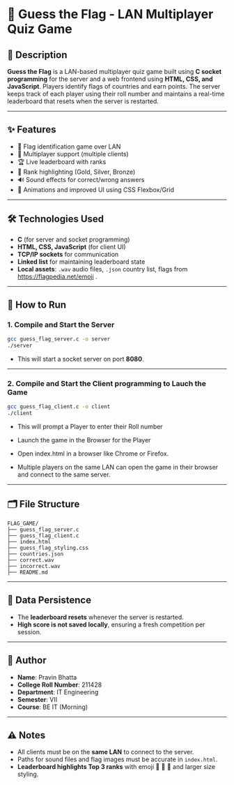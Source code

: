 
# 🎌 Guess the Flag - LAN Multiplayer Quiz Game

## 📖 Description

**Guess the Flag** is a LAN-based multiplayer quiz game built using **C socket programming** for the server and a web frontend using **HTML, CSS, and JavaScript**. 
Players identify flags of countries and earn points.
The server keeps track of each player using their roll number and maintains a real-time leaderboard that resets when the server is restarted.

---

## ✨ Features

- 🧠 Flag identification game over LAN
- 👥 Multiplayer support (multiple clients)
- 🏆 Live leaderboard with ranks
- 🥇 Rank highlighting (Gold, Silver, Bronze)
- 🔊 Sound effects for correct/wrong answers
- 🎨 Animations and improved UI using CSS Flexbox/Grid

---

## 🛠 Technologies Used

- **C** (for server and socket programming)
- **HTML, CSS, JavaScript** (for client UI)
- **TCP/IP sockets** for communication
- **Linked list** for maintaining leaderboard state
- **Local assets**: `.wav` audio files, `.json` country list, flags from https://flagpedia.net/emoji .

---

## 🚀 How to Run

### 1. Compile and Start the Server

```bash
gcc guess_flag_server.c -o server
./server
```
- This will start a socket server on port **8080**.

---

### 2. Compile and Start the Client programming to Lauch the Game

```bash
gcc guess_flag_client.c -o client
./client
```
- This will prompt a Player to enter their Roll number

- Launch the game in the Browser for the Player

- Open index.html in a browser like Chrome or Firefox.

- Multiple players on the same LAN can open the game in their browser and connect to the same server.

---

## 🗂 File Structure
```
FLAG_GAME/
├── guess_flag_server.c
├── guess_flag_client.c
├── index.html
├── guess_flag_styling.css
├── countries.json
├── correct.wav
├── incorrect.wav
├── README.md
```

---

## 💾 Data Persistence

- The **leaderboard resets** whenever the server is restarted.
- **High score is not saved locally**, ensuring a fresh competition per session.

---

## 🙋 Author

- **Name**: Pravin Bhatta
- **College Roll Number**: 211428
- **Department**: IT Engineering
- **Semester**: VII
- **Course**: BE IT (Morning)

---

## ⚠️ Notes

- All clients must be on the **same LAN** to connect to the server.
- Paths for sound files and flag images must be accurate in `index.html`.
- **Leaderboard highlights Top 3 ranks** with emoji  🥇  🥈  🥉 and larger size styling.